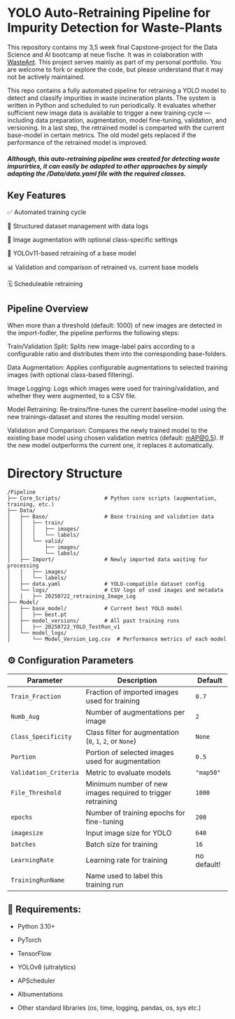 # YOLO Auto-Retraining Pipeline for Impurity Detection for Waste-Plants
This repository contains my 3,5 week final Capstone-project for the Data Science and AI bootcamp at neue fische. 
It was in colaboration with [WasteAnt](https://wasteant.com/de/ki-basiertes-abfallqualitatsmanagement/). 
This project serves mainly as part of my personal portfolio. You are welcome to fork or explore the code, but please understand that it may not be actively maintained.

This repo contains a fully automated pipeline for retraining a YOLO model to detect and classify impurities in waste incineration plants. The system is written in Python and scheduled to run periodically. It evaluates whether sufficient new image data is available to trigger a new training cycle — including data preparation, augmentation, model fine-tuning, validation, and versioning. In a last step, the retrained model is comparted with the current base-model in certain metrics. The old model gets replaced if the performance of the retrained model is improved.

#### *Although, this auto-retraining pipeline was created for detecting waste impurirties, it can easily be adapted to other approaches by simply adapting the /Data/data.yaml file with the required classes.*


## Key Features
 
✅ Automated training cycle

📁 Structured dataset management with data logs

🔄 Image augmentation with optional class-specific settings

🧠 YOLOv11-based retraining of a base model

📊 Validation and comparison of retrained vs. current base models

🗓️ Scheduleable retraining


## Pipeline Overview

When more than a threshold (default: 1000) of new images are detected in the import-fodler, the pipeline performs the following steps:

Train/Validation Split:
Splits new image-label pairs according to a configurable ratio and distributes them into the corresponding base-folders.

Data Augmentation:
Applies configurable augmentations to selected training images (with optional class-based filtering).

Image Logging:
Logs which images were used for training/validation, and whether they were augmented, to a CSV file.

Model Retraining:
Re-trains/fine-tunes the current baseline-model using the new trainings-dataset and stores the resulting model version.

Validation and Comparison:
Compares the newly trained model to the existing base model using chosen validation metrics (default: mAP@0.5).
If the new model outperforms the current one, it replaces it automatically.


# Directory Structure

```text
/Pipeline
├── Core_Scripts/              # Python core scripts (augmentation, training, etc.)
├── Data/
│   ├── Base/                  # Base training and validation data
│   │   ├── train/
│   │   │   ├── images/
│   │   │   └── labels/
│   │   └── valid/
│   │       ├── images/
│   │       └── labels/
│   ├── Import/                # Newly imported data waiting for processing
│   │   ├── images/
│   │   └── labels/
│   ├── data.yaml              # YOLO-compatible dataset config
│   └── logs/                  # CSV logs of used images and metadata
│   │   ├── 20250722_retraining_Image_Log
├── Model/
│   ├── base_model/            # Current best YOLO model
│   │   ├── best.pt
│   ├── model_versions/        # All past training runs
│   │   ├── 20250722_YOLO_TestRun_v1
│   └── model_logs/
│       └── Model_Version_Log.csv  # Performance metrics of each model

```

## ⚙️ Configuration Parameters

| Parameter            | Description                                                                 | Default       |
|----------------------|-----------------------------------------------------------------------------|---------------|
| `Train_Fraction`     | Fraction of imported images used for training                               | `0.7`         |
| `Numb_Aug`           | Number of augmentations per image                                           | `2`           |
| `Class_Specificity`  | Class filter for augmentation (`0`, `1`, `2`, or `None`)                    | `None`        |
| `Portion`            | Portion of selected images used for augmentation                            | `0.5`         |
| `Validation_Criteria`| Metric to evaluate models                                                   | `"map50"`     |
| `File_Threshold`     | Minimum number of new images required to trigger retraining                 | `1000`        |
| `epochs`             | Number of training epochs for fine-tuning                                   | `200`         |
| `imagesize`          | Input image size for YOLO                                                   | `640`         |
| `batches`            | Batch size for training                                                     | `16`          |
| `LearningRate`       | Learning rate for training                                                  | no default!   |
| `TrainingRunName`    | Name used to label this training run       




## 🧪 Requirements: 
* Python 3.10+

* PyTorch

* TensorFlow

* YOLOv8 (ultralytics)

* APScheduler

* Albumentations

* Other standard libraries (os, time, logging, pandas, os, sys etc.)


